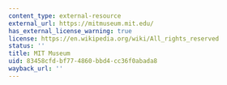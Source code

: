```yaml
---
content_type: external-resource
external_url: https://mitmuseum.mit.edu/
has_external_license_warning: true
license: https://en.wikipedia.org/wiki/All_rights_reserved
status: ''
title: MIT Museum
uid: 83458cfd-bf77-4860-bbd4-cc36f0abada8
wayback_url: ''
---
```

